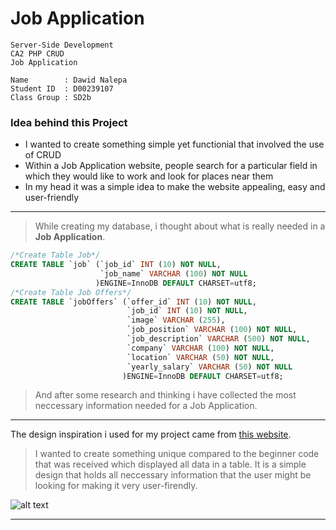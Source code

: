 # Job Application
```
Server-Side Development
CA2 PHP CRUD
Job Application
	
Name		: Dawid Nalepa
Student ID	: D00239107
Class Group	: SD2b
```
### Idea behind this Project
* I wanted to create something simple yet functionial that involved the use of CRUD
* Within a Job Application website, people search for a particular field in which they would like to work and look for places near them
* In my head it was a simple idea to make the website appealing, easy and user-friendly
___
> While creating my database, i thought about what is really needed in a **Job Application**.
```sql
/*Create Table Job*/
CREATE TABLE `job` (`job_id` INT (10) NOT NULL,
					`job_name` VARCHAR (100) NOT NULL
				   )ENGINE=InnoDB DEFAULT CHARSET=utf8;
/*Create Table Job Offers*/
CREATE TABLE `jobOffers` (`offer_id` INT (10) NOT NULL,
						  `job_id` INT (10) NOT NULL,
						  `image` VARCHAR (255),
						  `job_position` VARCHAR (100) NOT NULL,
						  `job_description` VARCHAR (500) NOT NULL,
						  `company` VARCHAR (100) NOT NULL,
						  `location` VARCHAR (50) NOT NULL,
						  `yearly_salary` VARCHAR (50) NOT NULL
					     )ENGINE=InnoDB DEFAULT CHARSET=utf8;
```
> And after some research and thinking i have collected the most neccessary information needed for a Job Application.
___
The design inspiration i used for my project came from [this website](https://www.irishjobs.ie/).
 > I wanted to create something unique compared to the beginner code that was received which displayed all data in a table. 
 > It is a simple design that holds all neccessary information that the user might be looking for making it very user-firendly.

 ![alt text](https://github.com/ndavido/server_side_ca2_dawidN_D00239107/raw/main/READMEimages/idea.PNG "Idea")
___

